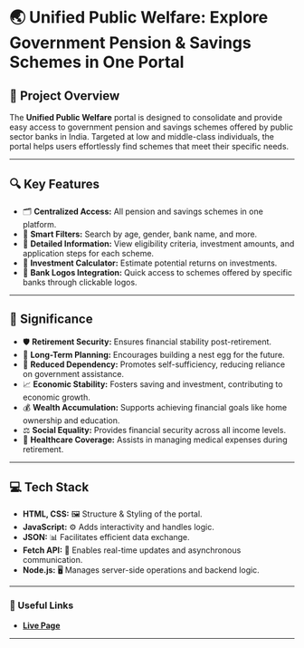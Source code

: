 
# 🌏 **Unified Public Welfare: Explore Government Pension & Savings Schemes in One Portal**

## 🚀 Project Overview  
The **Unified Public Welfare** portal is designed to consolidate and provide easy access to government pension and savings schemes offered by public sector banks in India. Targeted at low and middle-class individuals, the portal helps users effortlessly find schemes that meet their specific needs.

---

## 🔍 Key Features
- 🗂️ **Centralized Access:** All pension and savings schemes in one platform.
- 🎯 **Smart Filters:** Search by age, gender, bank name, and more.
- 📜 **Detailed Information:** View eligibility criteria, investment amounts, and application steps for each scheme.
- 🧮 **Investment Calculator:** Estimate potential returns on investments.
- 🏦 **Bank Logos Integration:** Quick access to schemes offered by specific banks through clickable logos.

---

## 🎯 Significance  
- 🛡️ **Retirement Security:** Ensures financial stability post-retirement.
- 📅 **Long-Term Planning:** Encourages building a nest egg for the future.
- 💪 **Reduced Dependency:** Promotes self-sufficiency, reducing reliance on government assistance.
- 📈 **Economic Stability:** Fosters saving and investment, contributing to economic growth.
- 💰 **Wealth Accumulation:** Supports achieving financial goals like home ownership and education.
- ⚖️ **Social Equality:** Provides financial security across all income levels.
- 🏥 **Healthcare Coverage:** Assists in managing medical expenses during retirement.

---

## 💻 Tech Stack
- **HTML, CSS:** 🖼️ Structure & Styling of the portal.
- **JavaScript:** ⚙️ Adds interactivity and handles logic.
- **JSON:** 📊 Facilitates efficient data exchange.
- **Fetch API:** 🔄 Enables real-time updates and asynchronous communication.
- **Node.js:** 🖥️ Manages server-side operations and backend logic.

---

### 🔗 Useful Links 
- **[Live Page](https://your-live-demo-link.com)**

---

